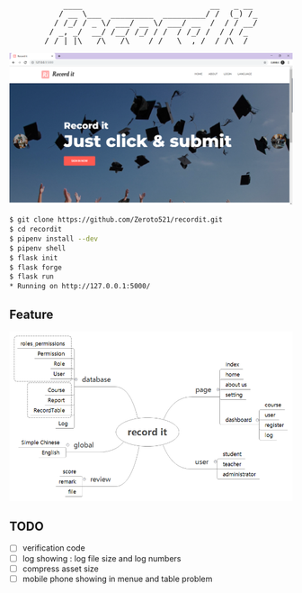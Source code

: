 <pre align="center">
    ____                           __   _ __ 
   / __ \___  _________  _________/ /  (_) /_
  / /_/ / _ \/ ___/ __ \/ ___/ __  /  / / __/
 / _, _/  __/ /__/ /_/ / /  / /_/ /  / / /_  
/_/ |_|\___/\___/\____/_/   \__,_/  /_/\__/  
</pre>

<p align="center"><img src="assets/indexPage.png" alt="IndexPage"></p>

```bash
$ git clone https://github.com/Zeroto521/recordit.git
$ cd recordit
$ pipenv install --dev
$ pipenv shell
$ flask init
$ flask forge
$ flask run
* Running on http://127.0.0.1:5000/
```

## Feature

![features](assets/features.png)

## TODO

-   [ ] verification code
-   [ ] log showing : log file size and log numbers
-   [ ] compress asset size
-   [ ] mobile phone showing in menue and table problem
